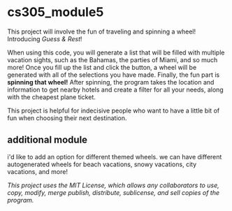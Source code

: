# cs305_module5

This project will involve the fun of traveling and spinning a wheel! Introducing _Guess & Rest_!

When using this code, you will generate a list that will be filled with multiple vacation sights, such as the Bahamas, the parties of Miami, and so much more!
Once you fill up the list and click the button, a wheel will be generated with all of the selections you have made. Finally, the fun part is **spinning that wheel!**
After spinning, the program takes the location and information to get nearby hotels and create a filter for all your needs, along with the cheapest plane ticket.

This project is helpful for indecisive people who want to have a little bit of fun when choosing their next destination.

## additional module

i'd like to add an option for different themed wheels. we can have different autogenerated wheels for beach vacations, snowy vacations, city vacations, and more!

*This project uses the MIT License, which allows any collaborators to use, copy, modify, merge publish, distribute, sublicense, and sell copies of the program.*
